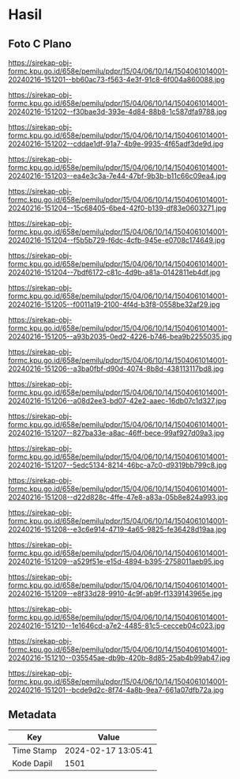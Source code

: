 # Hasil

## Foto C Plano

https://sirekap-obj-formc.kpu.go.id/658e/pemilu/pdpr/15/04/06/10/14/1504061014001-20240216-151201--bb60ac73-f563-4e3f-91c8-6f004a860088.jpg

https://sirekap-obj-formc.kpu.go.id/658e/pemilu/pdpr/15/04/06/10/14/1504061014001-20240216-151202--f30bae3d-393e-4d84-88b8-1c587dfa9788.jpg

https://sirekap-obj-formc.kpu.go.id/658e/pemilu/pdpr/15/04/06/10/14/1504061014001-20240216-151202--cddae1df-91a7-4b9e-9935-4f65adf3de9d.jpg

https://sirekap-obj-formc.kpu.go.id/658e/pemilu/pdpr/15/04/06/10/14/1504061014001-20240216-151203--ea4e3c3a-7e44-47bf-9b3b-b11c66c09ea4.jpg

https://sirekap-obj-formc.kpu.go.id/658e/pemilu/pdpr/15/04/06/10/14/1504061014001-20240216-151204--15c68405-6be4-42f0-b139-df83e0603271.jpg

https://sirekap-obj-formc.kpu.go.id/658e/pemilu/pdpr/15/04/06/10/14/1504061014001-20240216-151204--f5b5b729-f6dc-4cfb-945e-e0708c174649.jpg

https://sirekap-obj-formc.kpu.go.id/658e/pemilu/pdpr/15/04/06/10/14/1504061014001-20240216-151204--7bdf6172-c81c-4d9b-a81a-0142811eb4df.jpg

https://sirekap-obj-formc.kpu.go.id/658e/pemilu/pdpr/15/04/06/10/14/1504061014001-20240216-151205--f0011a19-2100-4f4d-b3f8-0558be32af29.jpg

https://sirekap-obj-formc.kpu.go.id/658e/pemilu/pdpr/15/04/06/10/14/1504061014001-20240216-151205--a93b2035-0ed2-4226-b746-bea9b2255035.jpg

https://sirekap-obj-formc.kpu.go.id/658e/pemilu/pdpr/15/04/06/10/14/1504061014001-20240216-151206--a3ba0fbf-d90d-4074-8b8d-438113117bd8.jpg

https://sirekap-obj-formc.kpu.go.id/658e/pemilu/pdpr/15/04/06/10/14/1504061014001-20240216-151206--a08d2ee3-bd07-42e2-aaec-16db07c1d327.jpg

https://sirekap-obj-formc.kpu.go.id/658e/pemilu/pdpr/15/04/06/10/14/1504061014001-20240216-151207--827ba33e-a8ac-46ff-bece-99af927d09a3.jpg

https://sirekap-obj-formc.kpu.go.id/658e/pemilu/pdpr/15/04/06/10/14/1504061014001-20240216-151207--5edc5134-8214-46bc-a7c0-d9319bb799c8.jpg

https://sirekap-obj-formc.kpu.go.id/658e/pemilu/pdpr/15/04/06/10/14/1504061014001-20240216-151208--d22d828c-4ffe-47e8-a83a-05b8e824a993.jpg

https://sirekap-obj-formc.kpu.go.id/658e/pemilu/pdpr/15/04/06/10/14/1504061014001-20240216-151208--e3c6e914-4719-4a65-9825-fe36428d19aa.jpg

https://sirekap-obj-formc.kpu.go.id/658e/pemilu/pdpr/15/04/06/10/14/1504061014001-20240216-151209--a529f51e-e15d-4894-b395-2758011aeb95.jpg

https://sirekap-obj-formc.kpu.go.id/658e/pemilu/pdpr/15/04/06/10/14/1504061014001-20240216-151209--e8f33d28-9910-4c9f-ab9f-f1339143965e.jpg

https://sirekap-obj-formc.kpu.go.id/658e/pemilu/pdpr/15/04/06/10/14/1504061014001-20240216-151210--1e1646cd-a7e2-4485-81c5-cecceb04c023.jpg

https://sirekap-obj-formc.kpu.go.id/658e/pemilu/pdpr/15/04/06/10/14/1504061014001-20240216-151210--035545ae-db9b-420b-8d85-25ab4b99ab47.jpg

https://sirekap-obj-formc.kpu.go.id/658e/pemilu/pdpr/15/04/06/10/14/1504061014001-20240216-151201--bcde9d2c-8f74-4a8b-9ea7-661a07dfb72a.jpg


## Metadata

| Key        | Value               |
| ---------- | ------------------- |
| Time Stamp | 2024-02-17 13:05:41 |
| Kode Dapil | 1501                |



